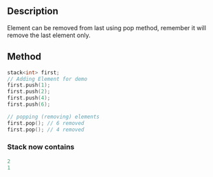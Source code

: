 ## Description 
Element can be removed from last using pop method, remember it will remove the last element only.

## Method
```cpp
stack<int> first;
// Adding Element for demo
first.push(1);
first.push(2);
first.push(4);
first.push(6);

// popping (removing) elements 
first.pop(); // 6 removed
first.pop(); // 4 removed
```

### Stack now contains
```cpp
2
1
```